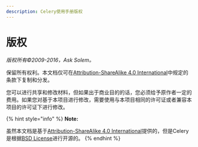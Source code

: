 ```yaml
---
description: Celery使用手册版权
---
```


# 版权

_版权所有©2009-2016，Ask Solem。_

保留所有权利。本文档仅可在[Attribution-ShareAlike 4.0 International](https://creativecommons.org/licenses/by-sa/4.0/legalcode)中规定的条款下复制和分发。

您可以进行共享和修改材料，但如果出于商业目的的话，您必须给予原作者一定的费用。如果您对基于本项目进行修改，需要使用与本项目相同的许可证或者兼容本项目的许可证下进行修改。

{% hint style="info" %}
**Note:**

虽然本文档是基于[Attribution-ShareAlike 4.0 International](https://creativecommons.org/licenses/by-sa/4.0/legalcode)提供的，但是Celery是根据[BSD License](https://opensource.org/licenses/BSD-3-Clause)进行开源的。
{% endhint %}



